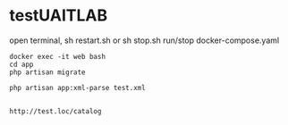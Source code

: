 # testUAITLAB
open terminal, 
    sh restart.sh    or     sh stop.sh
        run/stop docker-compose.yaml

    docker exec -it web bash
    cd app
    php artisan migrate
    
    php artisan app:xml-parse test.xml


    http://test.loc/catalog
    